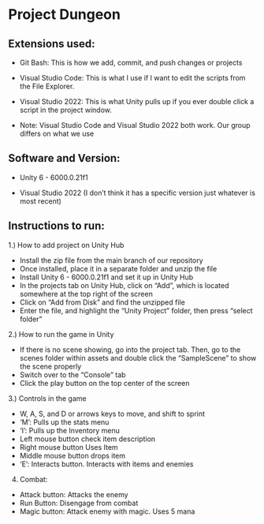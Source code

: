 # Project Dungeon
## Extensions used:
- Git Bash: This is how we add, commit, and push changes or projects
     
- Visual Studio Code: This is what I use if I want to edit the scripts from the File Explorer.
    
- Visual Studio 2022: This is what Unity pulls up if you ever double click a script in the project window.
    
- Note: Visual Studio Code and Visual Studio 2022 both work. Our group differs on what we use

## Software and Version: 
- Unity 6 - 6000.0.21f1

- Visual Studio 2022 (I don’t think it has a specific version just whatever is most recent)

## Instructions to run:
1.) How to add project on Unity Hub
- Install the zip file from the main branch of our repository
- Once installed, place it in a separate folder and unzip the file
- Install Unity 6 - 6000.0.21f1 and set it up in Unity Hub
- In the projects tab on Unity Hub, click on “Add”, which is located somewhere at the top right of the screen
- Click on “Add from Disk” and find the unzipped file
- Enter the file, and highlight the “Unity Project” folder, then press “select folder”

2.) How to run the game in Unity
- If there is no scene showing, go into the project tab. Then, go to the scenes folder within assets and double click the “SampleScene” to show the scene properly
- Switch over to the “Console” tab
- Click the play button on the top center of the screen

3.) Controls in the game
- W, A, S, and D or arrows keys to move, and shift to sprint
- ‘M’: Pulls up the stats menu
- ‘I’: Pulls up the Inventory menu
- Left mouse button check item description
- Right mouse button Uses Item
- Middle mouse button drops item
- ‘E’: Interacts button. Interacts with items and enemies
4) Combat:
- Attack button: Attacks the enemy
- Run Button: Disengage from combat
- Magic button: Attack enemy with magic. Uses 5 mana
